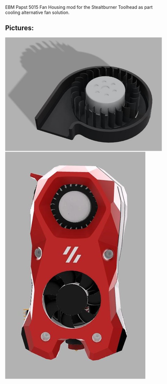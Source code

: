 EBM Papst 5015 Fan Housing mod for the Stealtburner Toolhead as part cooling alternative fan solution.
## Pictures:
![Fan Housing](pictures/5015_FanHousing_Papst_MOD.jpg)
![SB Assembly](pictures/Stealthburner_CW2_Assembly%20.jpg)
